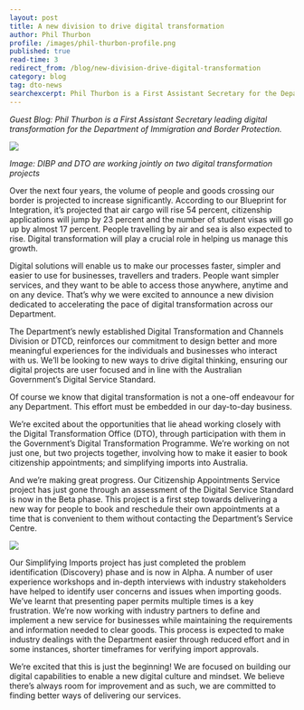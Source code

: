 ```yaml
---
layout: post
title: A new division to drive digital transformation
author: Phil Thurbon
profile: /images/phil-thurbon-profile.png
published: true
read-time: 3
redirect_from: /blog/new-division-drive-digital-transformation
category: blog
tag: dto-news
searchexcerpt: Phil Thurbon is a First Assistant Secretary for the Department of Immigration and Border Protection and is helping reinforce the Department's commitment to design better and more meaningful experiences for individuals and businesses.
---
```

*Guest Blog: Phil Thurbon is a First Assistant Secretary leading digital transformation for the Department of Immigration and Border Protection.*

![ ]({{site.url}}/images/blog-banners/dibp-new-division-1.jpg)

*Image: DIBP and DTO are working jointly on two digital transformation projects*

Over the next four years, the volume of people and goods crossing our border is projected to increase significantly. According to our Blueprint for Integration, it’s projected that air cargo will rise 54 percent, citizenship applications will jump by 23 percent and the number of student visas will go up by almost 17 percent. People travelling by air and sea is also expected to rise. Digital transformation will play a crucial role in helping us manage this growth.  

Digital solutions will enable us to make our processes faster, simpler and easier to use for businesses, travellers and traders. People want simpler services, and they want to be able to access those anywhere, anytime and on any device. That’s why we were excited to announce a new division dedicated to accelerating the pace of digital transformation across our Department.

The Department’s newly established Digital Transformation and Channels Division or DTCD, reinforces our commitment to design better and more meaningful experiences for the individuals and businesses who interact with us. We’ll be looking to new ways to drive digital thinking, ensuring our digital projects are user focused and in line with the Australian Government’s Digital Service Standard.

Of course we know that digital transformation is not a one-off endeavour for any Department. This effort must be embedded in our day-to-day business.

We’re excited about the opportunities that lie ahead working closely with the Digital Transformation Office (DTO), through participation with them in the Government’s Digital Transformation Programme. We’re working on not just one, but two projects together, involving how to make it easier to book citizenship appointments; and simplifying imports into Australia.

And we’re making great progress. Our Citizenship Appointments Service project has just gone through an assessment of the Digital Service Standard is now in the Beta phase. This project is a first step towards delivering a new way for people to book and reschedule their own appointments at a time that is convenient to them without contacting the Department’s Service Centre.

![ ]({{site.url}}/images/blog-banners/dibp-new-division-2.jpg)

Our Simplifying Imports project has just completed the problem identification (Discovery) phase and is now in Alpha. A number of user experience workshops and in-depth interviews with industry stakeholders have helped to identify user concerns and issues when importing goods. We’ve learnt that presenting paper permits multiple times is a key frustration. We’re now working with industry partners to define and implement a new service for businesses while maintaining the requirements and information needed to clear goods. This process is expected to make industry dealings with the Department easier through reduced effort and in some instances, shorter timeframes for verifying import approvals.

We’re excited that this is just the beginning! We are focused on building our digital capabilities to enable a new digital culture and mindset. We believe there’s always room for improvement and as such, we are committed to finding better ways of delivering our services.
